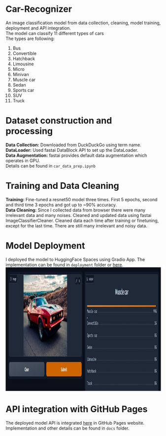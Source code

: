 # Car-Recognizer
An image classification model from data collection, cleaning, model training, deployment and API integration. <br/>
The model can classify 11 different types of cars <br/>
The types are following: <br/>
1. Bus
2. Convertible
3. Hatchback 
4. Limousine 
5. Micro 
6. Minivan 
7. Muscle car 
8. Sedan
9. Sports car
10. SUV 
11. Truck

# Dataset construction and processing
**Data Collection:** Downloaded from DuckDuckGo  using term name. <br/>
**DataLoader:** Used fastai DataBlock API to set up the DataLoader. <br/>
**Data Augmentation:** fastai provides default data augmentation which operates in GPU. <br/>
Details can be found in `car_data_prep.ipynb` 

# Training and Data Cleaning
**Training:** Fine-tuned a resnet50 model three times. First 5 epochs, second and third time 3 epochs and got up to ~90% accuracy. <br/>
**Data Cleaning:** Since I collected data from browser there were many irrelevant data and many noises. Cleaned and updated data using fastai ImageClassifierCleaner. Cleaned data each time after training or finetuning, except for the last time. There are still many irrelevant and noisy data. <br/>

# Model Deployment
I deployed the model to HuggingFace Spaces using Gradio App. The implementation can be found in `deployment` folder or [here]( https://huggingface.co/spaces/sheikhDeep/car-recognizer). <br/>
<img src='deployment/gradio_app.png' width='800' height='400'>

# API integration with GitHub Pages
The deployed model API is integrated [here](sheikhdeep.github.io/Car-Recognizer/) in GitHub Pages website. Implementation and other details can be found in `docs` folder.
